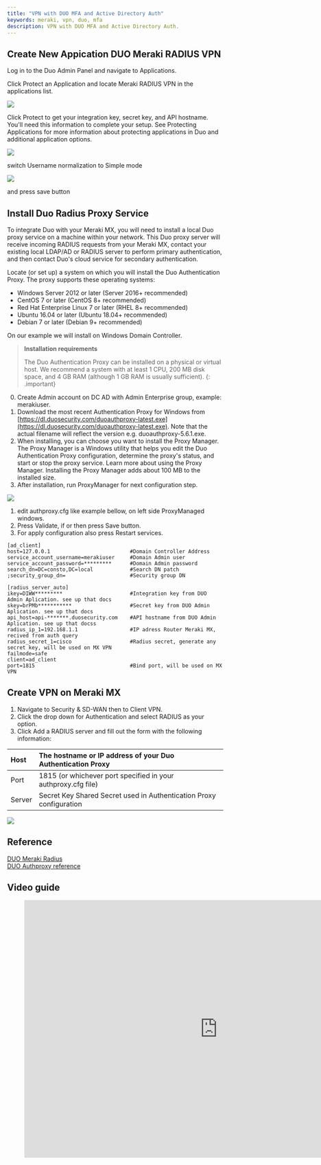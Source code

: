 ```yaml
---
title: "VPN with DUO MFA and Active Directory Auth"
keywords: meraki, vpn, duo, mfa
description: VPN with DUO MFA and Active Directory Auth.
---
```

## Create New Appication DUO Meraki RADIUS VPN

Log in to the Duo Admin Panel and navigate to Applications.

Click Protect an Application and locate Meraki RADIUS VPN in the applications list. 

![](images/vpn_mfa_02.png)  

Click Protect to get your integration key, secret key, and API hostname. You'll need this information to complete your setup. See Protecting Applications for more information about protecting applications in Duo and additional application options.

![](images/vpn_mfa_03.png)  

switch Username normalization to Simple mode  

![](images/vpn_mfa_04.png)  

and press save button

## Install Duo Radius Proxy Service
To integrate Duo with your Meraki MX, you will need to install a local Duo proxy service on a machine within your network. This Duo proxy server will receive incoming RADIUS requests from your Meraki MX, contact your existing local LDAP/AD or RADIUS server to perform primary authentication, and then contact Duo's cloud service for secondary authentication.

Locate (or set up) a system on which you will install the Duo Authentication Proxy. The proxy supports these operating systems:

 - Windows Server 2012 or later (Server 2016+ recommended)
 - CentOS 7 or later (CentOS 8+ recommended)
 - Red Hat Enterprise Linux 7 or later (RHEL 8+ recommended)
 - Ubuntu 16.04 or later (Ubuntu 18.04+ recommended)
 - Debian 7 or later (Debian 9+ recommended)

On our example we will install on Windows Domain Controller.

> **Installation requirements**
>
> The Duo Authentication Proxy can be installed on a physical or virtual host. 
> We recommend a system with at least 1 CPU, 200 MB disk space, and 4 GB RAM (although 1 GB RAM is usually sufficient).
{: .important}

0. Create Admin account on DC AD with Admin Enterprise group, example: merakiuser. 
1. Download the most recent Authentication Proxy for Windows from [https://dl.duosecurity.com/duoauthproxy-latest.exe](https://dl.duosecurity.com/duoauthproxy-latest.exe). Note that the actual filename will reflect the version e.g. duoauthproxy-5.6.1.exe.
2. When installing, you can choose you want to install the Proxy Manager. The Proxy Manager is a Windows utility that helps you edit the Duo Authentication Proxy configuration, determine the proxy's status, and start or stop the proxy service. Learn more about using the Proxy Manager. Installing the Proxy Manager adds about 100 MB to the installed size.
3. After installation, run ProxyManager for next configuration step.

![](images/vpn_mfa_01.png)  

1. edit authproxy.cfg like example bellow, on left side ProxyManaged windows. 
2. Press Validate, if or then press Save button.  
3. For apply configuration also press Restart services.  

```
[ad_client]
host=127.0.0.1                          #Domain Controller Address 
service_account_username=merakiuser     #Domain Admin user
service_account_password=*********      #Domain Admin password
search_dn=DC=consto,DC=local            #Search DN patch 
;security_group_dn=                     #Security group DN

[radius_server_auto]
ikey=DIWW*********                      #Integration key from DUO Admin Aplication. see up that docs
skey=brPMb***********                   #Secret key from DUO Admin Aplication. see up that docs
api_host=api-*******.duosecurity.com    #API hostname from DUO Admin Aplication. see up that docss
radius_ip_1=192.168.1.1                 #IP adress Router Meraki MX, recived from auth query 
radius_secret_1=cisco                   #Radius secret, generate any secret key, will be used on MX VPN
failmode=safe
client=ad_client
port=1815                               #Bind port, will be used on MX VPN
```
## Create VPN on Meraki MX 

1. Navigate to Security & SD-WAN then to Client VPN.
2. Click the drop down for Authentication and select RADIUS as your option.
3. Click Add a RADIUS server and fill out the form with the following information:

| Host	| The hostname or IP address of your Duo Authentication Proxy   |
|:------|:-------------------------------------------------------------|
| Port  | 1815 (or whichever port specified in your authproxy.cfg file) |
| Server | Secret Key	Shared Secret used in Authentication Proxy configuration |

![](images/vpn_mfa_05.png)


## Reference
[DUO Meraki Radius](https://duo.com/docs/meraki-radius)  
[DUO Authproxy reference](https://duo.com/docs/authproxy-reference#main-section)  

## Video guide 
<!-- blank line -->
<figure class="video_container">
    <iframe width="900" height="600" src="https://www.youtube.com/embed/0kmNsun48Wc" title="YouTube video player" frameborder="0" allow="accelerometer; autoplay; clipboard-write; encrypted-media; gyroscope; picture-in-picture" allowfullscreen></iframe>
</figure>
<!-- blank line -->